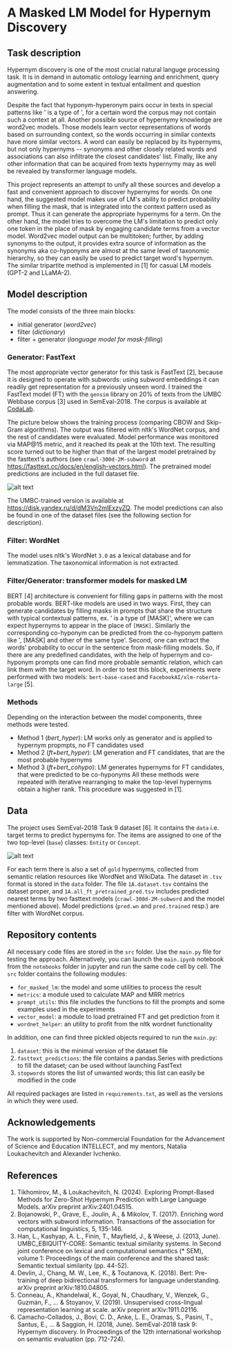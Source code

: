 # A Masked LM Model for Hypernym Discovery
## Task description
Hypernym discovery is one of the most crucial natural languge processing task. It is in demand in automatic ontology learning and enrichment, query augmentation and to some extent in textual entailment and question answering.

Despite the fact that hyponym-hyperonym pairs occur in texts in special patterns like '<target> is a type of <hypernym>', for a certain word the corpus may not contain such a context at all. Another possible source of hypernymy knowledge are word2vec models. Those models learn vector representations of words based on surrounding context, so the words occurring in similar contexts have more similar vectors. A word can easily be replaced by its hypernyms, but not only hypernyms -- synonyms and other closely related words and associations can also infiltrate the closest candidates' list. Finally, like any other information that can be acquired from texts hypernymy may as well be revealed by transformer language models.

This project represents an attempt to unify all these sources and develop a fast and convenient approach to discover hypernyms for words. On one hand, the suggested model makes use of LM's ability to predict probability when filling the mask, that is integrated into the context pattern used as prompt. Thus it can generate the appropriate hypernyms for a term. On the other hand, the model tries to overcome the LM's limitation to predict only one token in the place of mask by engaging candidate terms from a vector model. Word2vec model output can be multitoken; further, by adding synonyms to the output, it provides extra source of information as the synonyms aka co-hyponyms are almost at the same level of taxonomic hierarchy, so they can easily be used to predict target word's hypernym.
The similar tripartite method is implemented in [1] for casual LM models (GPT-2 and LLaMA-2).

## Model description
The model consists of the three main blocks:
* initial generator (_word2vec_)
* filter (_dictionary_)
* filter + generator (_language model for mask-filling_)
  
### Generator: FastText
The most appropriate vector generator for this task is FastText [2], because it is designed to operate with subwords: using subword embeddings it can readily get representation for a previously unseen word. I trained the FastText model (FT) with the `gensim` library on 20% of texts from the UMBC Webbase corpus [3] used in SemEval-2018. The corpus is available at [CodaLab](https://competitions.codalab.org/competitions/17119#learn_the_details-terms_and_conditions).

The picture below shows the training process (comparing CBOW and Skip-Gram algorithms). The output was filtered with nltk's WordNet corpus, and the rest of candidates were evaluated. Model performance was monitored via MAP@15 metric, and it reached its peak at the 10th text. The resulting score turned out to be higher than that of the largest model pretrained by the fasttext's authors (see `crawl-300d-2M-subword` at https://fasttext.cc/docs/en/english-vectors.html). The pretrained model predictions are included in the full dataset file.

![alt text](https://github.com/feudor2/hypernym_masked_discoverer/blob/main/data/fasttext_training.png?raw=true)

The UMBC-trained version is available at https://disk.yandex.ru/d/dM3Vn2mlExzyZQ. The model predictions can also be found in one of the dataset files (see the following section for description).

### Filter: WordNet
The model uses nltk's WordNet `3.0` as a lexical database and for lemmatization. The taxonomical information is not extracted.

### Filter/Generator: transformer models for masked LM
BERT [4] architecture is convenient for filling gaps in patterns with the most probable words. BERT-like models are used in two ways. First, they can generate candidates by filling masks in prompts that share the structure with typical contextual patterns, ex. '<target> is a type of [MASK]', where we can expect hypernyms to appear in the place of `[MASK]`. Similarly the corresponding co-hyponym can be predicted from the co-hyponym pattern like '<target>, [MASK] and other of the same type'. Second, one can extract the words' probability to occur in the sentence from mask-filling models. So, if there are any predefined candidates, with the help of hypernym and co-hyponym prompts one can find more probable semantic relation, which can link them with the target word. In order to test this block, experiments were performed with two models: `bert-base-cased` and `FacebookAI/xlm-roberta-large` [5].

### Methods
Depending on the interaction between the model components, three methods were tested.
* Method 1 (_bert_hyper_): LM works only as generator and is applied to hypernym propmpts, no FT candidates used
* Method 2 (_ft+bert_hyper_): LM generation and FT candidates, that are the most probable hypernyms
* Method 3 (_ft+bert_cohypo_): LM generates hypernyms for FT candidates, that were predicted to be co-hyponyms
All these methods were repeated with iterative rearranging to make the top-level hypernyms obtain a higher rank. This procedure was suggested in [1].

## Data
The project uses SemEval-2018 Task 9 dataset [6]. It contains the `data` i.e. target terms to predict hypernyms for. The items are assigned to one of the two top-level (`base`) classes: `Entity` or `Concept`. 

![alt text](https://github.com/feudor2/hypernym_masked_discoverer/blob/main/data/concept-entity-ratio.png?raw=true)

For each term there is also a set of `gold` hypernyms, collected from semantic relation resources like WordNet and WikiData.
The dataset in `.tsv` format is stored in the `data` folder. The file `1A.dataset.tsv` contains the dataset proper, and `1A.all_ft_pretrained_pred.tsv` includes predicted nearest terms by two fasttext models (`crawl-300d-2M-subword` and the model mentioned above). Model predictions (`pred.wn` and `pred.trained` resp.) are filter with WordNet corpus.

## Repository contents
All necessary code files are stored in the `src` folder. Use the `main.py` file for testing the approach. Alternatively, you can launch the `main.ipynb` notebook from the `notebooks` folder in jupyter and run the same code cell by cell. The `src` folder contains the following modules:
* `for_masked_lm`: the model and some utilities to process the result
* `metrics`: a module used to calculate MAP and MRR metrics
* `prompt_utils`: this file includes the functions to fill the prompts and some examples used in the experiments
* `vector_model`: a module to load pretrained FT and get prediction from it
* `wordnet_helper`: an utility to profit from the nltk wordnet functionality
  
In addition, one can find three pickled objects required to run the `main.py`:
1. `dataset`: this is the minimal version of the dataset file
2. `fasttext_predictions`: the file contains a pandas.Series with predictions to fill the dataset; can be used without launching FastText
3. `stopwords` stores the list of unwanted words; this list can easily be modified in the code

All required packages are listed in `requirements.txt`, as well as the versions in which they were used. 

## Acknowledgements
The work is supported by Non-commercial Foundation for the Advancement of Science and Education INTELLECT, and my mentors, Natalia Loukachevitch and Alexander Ivchenko. 

## References
1. Tikhomirov, M., & Loukachevitch, N. (2024). Exploring Prompt-Based Methods for Zero-Shot Hypernym Prediction with Large Language Models. arXiv preprint arXiv:2401.04515.
2. Bojanowski, P., Grave, E., Joulin, A., & Mikolov, T. (2017). Enriching word vectors with subword information. Transactions of the association for computational linguistics, 5, 135-146.
3. Han, L., Kashyap, A. L., Finin, T., Mayfield, J., & Weese, J. (2013, June). UMBC_EBIQUITY-CORE: Semantic textual similarity systems. In Second joint conference on lexical and computational semantics (* SEM), volume 1: Proceedings of the main conference and the shared task: Semantic textual similarity (pp. 44-52).
4. Devlin, J., Chang, M. W., Lee, K., & Toutanova, K. (2018). Bert: Pre-training of deep bidirectional transformers for language understanding. arXiv preprint arXiv:1810.04805.
5. Conneau, A., Khandelwal, K., Goyal, N., Chaudhary, V., Wenzek, G., Guzmán, F., ... & Stoyanov, V. (2019). Unsupervised cross-lingual representation learning at scale. arXiv preprint arXiv:1911.02116.
6. Camacho-Collados, J., Bovi, C. D., Anke, L. E., Oramas, S., Pasini, T., Santus, E., ... & Saggion, H. (2018, June). SemEval-2018 task 9: Hypernym discovery. In Proceedings of the 12th international workshop on semantic evaluation (pp. 712-724).
